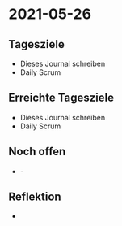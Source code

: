 # 2021-05-26
## Tagesziele
* Dieses Journal schreiben
* Daily Scrum
## Erreichte Tagesziele
* Dieses Journal schreiben
* Daily Scrum
## Noch offen
* \-
## Reflektion
*